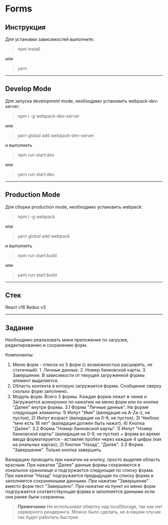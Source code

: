 Forms
===================


Инструкция
-------------
Для установки зависимостей выполните:

>npm install

или

>yarn

----------
Develop Mode
--------------------

Для запуска development mode, необходимо установить webpack-dev-server:

>npm i -g webpack-dev-server

или

>yarn global add webpack-dev-server

и выполнить

>npm run start:dev

или

>yarn run start:dev

----

Production Mode
-----------------------

Для сборки production mode, необходимо установить webpack:

>npm i -g webpack

или

>yarn global add webpack

и выполнить

>npm run start:build

или

>yarn run start:build

----
Стек
------

React v16
Redux v3

----
Задание
-----------

Необходимо реализовать мини приложение по загрузке, редактированию и сохранению форм.

Компоненты:
1. Меню форм - список из 3 форм (с возможностью расширять, не статичный): 1. Личные данные. 2. Номер банковской карты. 3. Завершение. В зависимости от текущей загруженной формы элемент выделяется.
2. Область контента в которую загружается форма. Сообщение сверху сколько форм заполнено.
3. Модуль форм. Всего 3 формы. Каждая форма лежит в чанке и Загружается асинхронно по нажатию на меню форм или по кнопке "Далее" внутри формы.
3.1 Форма "Личные данные". На форме следующие элементы: 1) Инпут "Имя" (валидация на A-Za-z, не пустое); 2) Инпут возраст (валидация на 0-9, не пустое); 3) Чекбокс "мне есть 18 лет" (валидация должен быть нажат); 4) Кнопка "Далее".
3.2 Форма "Номер банковской карты". 1) Инпут "Номер банковской карты"  (валидация на 0-9, не пустое) + форма во время ввода форматируется - вставляя пробел через каждые 4 цифры (как на реальных картах); 2) Кнопки "Назад", "Далее".
3.3 Форма "Завершение". Только кнопка завершить.

Валидацию проводить при нажатии на кнопку, просто выделяя область красным.
При нажатии "Далее" данные формы сохраняются в локальное хранилище и подгружается следующая по списку форма.
При нажатии "Назад" подгружается предыдущая по списку форма и заполняется сохраненными данными.
При нажатии "Завершение" вместо форм тест "Завершено".
При нажатии на пункт из меню форм подгружается соответствующая форма и заполняется данными если они ранее были сохранены.

>**Примечание**
> Не использовал обертку над localStorage, так как нет серверного рендеринга. Можно было сделать, но в нашем случае так будет работать быстрее.